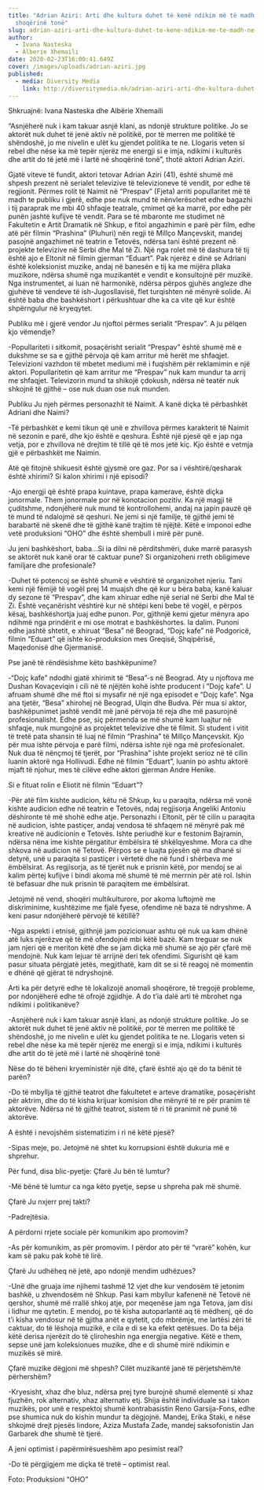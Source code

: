 ```yaml
---
title: "Adrian Aziri: Arti dhe kultura duhet të kenë ndikim më të madh në
  shoqërinë tonë"
slug: adrian-aziri-arti-dhe-kultura-duhet-te-kene-ndikim-me-te-madh-ne-shoqerine-tone
author:
  - Ivana Nasteska
  - Alberie Xhemaili
date: 2020-02-23T16:00:41.649Z
cover: /images/uploads/adrian-aziri.jpg
published:
  - media: Diversity Media
    link: http://diversitymedia.mk/adrian-aziri-arti-dhe-kultura-duhet-te-kene-ndikim-me-te-madh-ne-shoqerine-tone/
---
```


Shkruajnë: Ivana Nasteska dhe Albërie Xhemaili

“Asnjëherë nuk i kam takuar asnjë klani, as ndonjë strukture politike. Jo se aktorët nuk duhet të jenë aktiv në politikë, por të merren me politikë të shëndoshë, jo me nivelin e ulët ku gjendet politika te ne. Llogaris veten si rebel dhe nëse ka më tepër njerëz me energji si e imja, ndikimi i kulturës dhe artit do të jetë më i lartë në shoqërinë tonë”, thotë aktori Adrian Aziri.

Gjatë viteve të fundit, aktori tetovar Adrian Aziri (41), është shumë më shpesh prezent në serialet televizive të televizioneve të vendit, por edhe të regjionit. Përmes rolit të Naimit në “Prespav” (Fjeta) arriti popullaritet më të madh te publiku i gjerë, edhe pse nuk mund të nënvlerësohet edhe bagazhi i tij paraprak me mbi 40 shfaqje teatrale, çmimet që ka marrë, por edhe për punën jashtë kufijve të vendit. Para se të mbaronte me studimet në Fakultetin e Artit Dramatik në Shkup, e fitoi angazhimin e parë për film, edhe atë për filmin “Prashina” (Pluhuri) nën regji të Millço Mançevskit, mandej pasojnë angazhimet në teatrin e Tetovës, ndërsa tani është prezent në projekte televizive në Serbi dhe Mal të Zi. Një nga rolet më të dashura të tij është ajo e Eltonit në filmin gjerman “Eduart”. Pak njerëz e dinë se Adriani është koleksionist muzike, andaj në banesën e tij ka me mijëra pllaka muzikore, ndërsa shumë nga muzikantët e vendit e konsultojnë për muzikë. Nga instrumentet, ai luan në harmonikë, ndërsa përpos gjuhës angleze dhe gjuhëve të vendeve të ish-Jugosllavisë, flet turqishten në mënyrë solide. Ai është baba dhe bashkëshort i përkushtuar dhe ka ca vite që kur është shpërngulur në kryeqytet.

Publiku më i gjerë vendor Ju njoftoi përmes serialit “Prespav”. A ju pëlqen kjo vëmendje?

-Popullariteti i sitkomit, posaçërisht serialit “Prespav” është shumë më e dukshme se sa e gjithë përvoja që kam arritur më herët me shfaqjet. Televizioni vazhdon të mbetet mediumi më i fuqishëm për reklamimin e një aktori. Popullaritetin që kam arritur me “Prespav” nuk kam mundur ta arrij me shfaqjet. Televizorin mund ta shikojë çdokush, ndërsa në teatër nuk shkojnë të gjithë – ose nuk duan ose nuk munden.

Publiku Ju njeh përmes personazhit të Naimit. A kanë diçka të përbashkët Adriani dhe Naimi?

-Të përbashkët e kemi tikun që unë e zhvillova përmes karakterit të Naimit në sezonin e parë, dhe kjo është e qeshura. Është një pjesë që e jap nga vetja, por e zhvillova në drejtim të tillë që të mos jetë kiç. Kjo është e vetmja gjë e përbashkët me Naimin.

Atë që fitojnë shikuesit është gjysmë ore gaz. Por sa i vështirë/qesharak është xhirimi? Si kalon xhirimi i një episodi?

-Ajo energji që është prapa kuintave, prapa kamerave, është diçka jonormale. Them jonormale por në konotacion pozitiv. Ka një magji të çuditshme, ndonjëherë nuk mund të kontrollohemi, andaj na japin pauzë që të mund të ndalojmë së qeshuri. Ne jemi si një familje, të gjithë jemi të barabartë në skenë dhe të gjithë kanë trajtim të njëjtë. Këtë e imponoi edhe vetë produksioni “OHO” dhe është shembull i mirë për punë.

Ju jeni bashkëshort, baba…Si ia dilni në përditshmëri, duke marrë parasysh se aktorët nuk kanë orar të caktuar pune? Si organizoheni rreth obligimeve familjare dhe profesionale?

-Duhet të potencoj se është shumë e vështirë të organizohet njeriu. Tani kemi një fëmijë të vogël prej 14 muajsh dhe që kur u bëra baba, kanë kaluar dy sezone të “Prespav”, dhe kam xhiruar edhe një serial në Serbi dhe Mal të Zi. Është veçanërisht vështirë kur në shtëpi keni bebe të vogël, e përpos kësaj, bashkëshortja juaj edhe punon. Por, gjithnjë kemi gjetur mënyra apo ndihmë nga prindërit e mi ose motrat e bashkëshortes. Ia dalim.
Punoni edhe jashtë shtetit, e xhiruat “Besa” në Beograd, “Dojç kafe” në Podgoricë, filmin “Eduart” që ishte ko-produksion mes Greqisë, Shqipërisë, Maqedonisë dhe Gjermanisë.

Pse janë të rëndësishme këto bashkëpunime?

-“Dojç kafe” ndodhi gjatë xhirimit të “Besa”-s në Beograd. Aty u njoftova me Dushan Kovaçeviqin i cili në të njëjtën kohë ishte producent i “Dojç kafe”. U afruam shumë dhe më ftoi si mysafir në një nga episodet e “Dojç kafe”. Nga ana tjetër, “Besa” xhirohej në Beograd, Ulqin dhe Budva. Për mua si aktor, bashkëpunimet jashtë vendit më janë përvoja të reja dhe më pasurojnë profesionalisht. Edhe pse, siç përmenda se më shumë kam luajtur në shfaqje, nuk mungojnë as projektet televizive dhe të filmit. Si student i vitit të tretë pata shansin të luaj në filmin “Prashina” të Millço Mançevskit. Kjo për mua ishte përvoja e parë filmi, ndërsa ishte një nga më profesionalet. Nuk dua të nënçmoj të tjerët, por “Prashina” ishte projekt serioz në të cilin luanin aktorë nga Hollivudi. Edhe në filmin “Eduart”, luanin po ashtu aktorë mjaft të njohur, mes të cilëve edhe aktori gjerman Andre Henike.

Si e fituat rolin e Eliotit në filmin “Eduart”?

-Për atë film kishte audicion, këtu në Shkup, ku u paraqita, ndërsa më vonë kishte audicion edhe në teatrin e Tetovës, ndaj regjisorja Angeliki Antoniu dëshironte të më shohë edhe atje. Personazhi i Eltonit, për të cilin u paraqita në audicion, ishte pastiçer, andaj vendosa të shfaqem në mënyrë pak më kreative në audicionin e Tetovës. Ishte periudhë kur e festonim Bajramin, ndërsa nëna ime kishte përgatitur ëmbëlsira të shkëlqyeshme. Mora ca dhe shkova në audicion në Tetovë. Përpos se e luajta pjesën që ma dhanë si detyrë, unë u paraqita si pastiçer i vërtetë dhe në fund i shërbeva me ëmbëlsirat. As regjisorja, as të tjerët nuk e prisnin këtë, por mendoj se ai kalim përtej kufijve i bindi akoma më shumë të më merrnin për atë rol. Ishin të befasuar dhe nuk prisnin të paraqitem me ëmbëlsirat.

Jetojmë në vend, shoqëri multikulturore, por akoma luftojmë me diskriminime, kushtëzime me fjalë fyese, ofendime në baza të ndryshme. A keni pasur ndonjëherë përvojë të këtillë?

-Nga aspekti i etnisë, gjithnjë jam pozicionuar ashtu që nuk ua kam dhënë atë luks njerëzve që të më ofendojnë mbi këtë bazë. Kam treguar se nuk jam njeri që e meriton këtë dhe se jam diçka më shumë se ajo për çfarë më mendojnë. Nuk kam lejuar të arrijnë deri tek ofendimi. Sigurisht që kam pasur situata përgjatë jetës, megjithatë, kam dit se si të reagoj në momentin e dhënë që gjërat të ndryshojnë.

Arti ka për detyrë edhe të lokalizojë anomali shoqërore, të tregojë probleme, por ndonjëherë edhe të ofrojë zgjidhje. A do t’ia dalë arti të mbrohet nga ndikimi i politikanëve?

-Asnjëherë nuk i kam takuar asnjë klani, as ndonjë strukture politike. Jo se aktorët nuk duhet të jenë aktiv në politikë, por të merren me politikë të shëndoshë, jo me nivelin e ulët ku gjendet politika te ne. Llogaris veten si rebel dhe nëse ka më tepër njerëz me energji si e imja, ndikimi i kulturës dhe artit do të jetë më i lartë në shoqërinë tonë

Nëse do të bëheni kryeministër një ditë, çfarë është ajo që do ta bënit të parën?

-Do të mbyllja të gjithë teatrot dhe fakultetet e arteve dramatike, posaçërisht për aktrim, dhe do të kisha krijuar komision dhe mënyrë të re për pranim të aktorëve. Ndërsa në të gjithë teatrot, sistem të ri të pranimit në punë të aktorëve.

A është i nevojshëm sistematizim i ri në këtë pjesë?

-Sipas meje, po. Jetojmë në shtet ku korrupsioni është dukuria më e shprehur.

Për fund, disa blic-pyetje: Çfarë Ju bën të lumtur?

-Më bënë të lumtur ca nga këto pyetje, sepse u shpreha pak më shumë.

Çfarë Ju nxjerr prej takti?

-Padrejtësia.

A përdorni rrjete sociale për komunikim apo promovim?

-As për komunikim, as për promovim. I përdor ato për të “vrarë” kohën, kur kam së paku pak kohë të lirë.

Çfarë Ju udhëheq në jetë, apo ndonjë mendim udhëzues?

-Unë dhe gruaja ime njihemi tashmë 12 vjet dhe kur vendosëm të jetonim bashkë, u zhvendosëm në Shkup. Pasi kam mbyllur kafenenë në Tetovë në qershor, shumë më rrallë shkoj atje, por meqenëse jam nga Tetova, jam disi i lidhur me qytetin. E mendoj, po të kisha autoparlantë aq të mëdhenj, që do t’i kisha vendosur në të gjitha anët e qytetit, çdo mbrëmje, me lartësi zëri të caktuar, do të lëshoja muzikë, e cila e di se ka efekt qetësues. Do ta bëja këtë derisa njerëzit do të çliroheshin nga energjia negative. Këtë e them, sepse unë jam koleksionues muzike, dhe e di shumë mirë ndikimin e muzikës së mirë.

Çfarë muzike dëgjoni më shpesh? Cilët muzikantë janë të përjetshëm/të përhershëm?

-Kryesisht, xhaz dhe bluz, ndërsa prej tyre burojnë shumë elementë si xhaz fjuzhën, rok alternativ, xhaz alternativ etj. Shija është individuale sa i takon muzikës, por unë e respektoj shumë kontrabasistin Reno Garsija-Fons, edhe pse shumica nuk do kishin mundur ta dëgjojnë. Mandej, Erika Staki, e nëse shkojmë drejt pjesës lindore, Aziza Mustafa Zade, mandej saksofonistin Jan Garbarek dhe shumë të tjerë.

A jeni optimist i papërmirësueshëm apo pesimist real?

-Do të përgjigjem me diçka të tretë – optimist real.

Foto: Produksioni “OHO”

